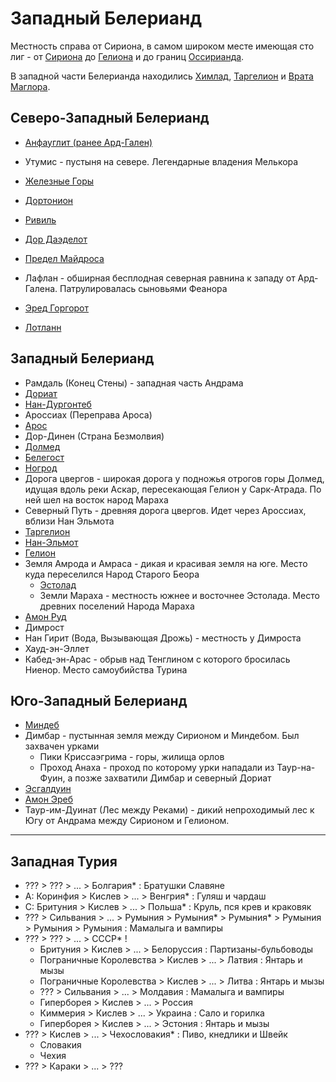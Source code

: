 # Западный Белерианд

Местность справа от Сириона, в самом широком месте имеющая сто лиг - от
[Сириона](Сирион.md) до [Гелиона](Гелион.md) и до границ
[Оссирианда](Оссирианд.md).

В западной части Белерианда находились [Химлад](Химлад.md),
[Таргелион](Таргелион.md) и [Врата Маглора](Врата%20Маглора.md).

## Северо-Западный Белерианд

*   [Анфауглит (ранее Ард-Гален)](Ард-Гален.md)
*   Утумис - пустыня на севере. Легендарные владения Мелькора
*   [Железные Горы](Железные%20Горы.md)
*   [Дортонион](Дортонион.md)
*   [Ривиль](Ривиль.md)
*   [Дор Даэделот](Дор%20Даэделот.md)

*   [Предел Майдроса](Предел%20Майдроса.md)
*   Лафлан - обширная бесплодная северная равнина к западу от Ард-Галена.
    Патрулировалась сыновьями Феанора
*   [Эред Горгорот](Эред%20Горгорот.md)
*   [Лотланн](Лотланн.md)

## Западный Белерианд

*   Рамдаль (Конец Стены) - западная часть Андрама
*   [Дориат](Дориат.md)
*   [Нан-Дургонтеб](Нан-Дургонтеб.md)
*   Ароссиах (Переправа Ароса)
*   [Арос](Арос.md)
*   Дор-Динен (Страна Безмолвия)
*   [Долмед](Долмед.md)
*   [Белегост](Белегост.md)
*   [Ногрод](Ногрод.md)
*   Дорога цвергов - широкая дорога у подножья отрогов горы Долмед, идущая
    вдоль реки Аскар, пересекающая Гелион у Сарк-Атрада. По ней шел на восток
    народ Мараха
*   Северный Путь - древняя дорога цвергов. Идет через Ароссиах, вблизи Нан
    Эльмота
*   [Таргелион](Таргелион.md)
*   [Нан-Эльмот](Нан-Эльмот.md)
*   [Гелион](Гелион.md)
*   Земля Амрода и Амраса - дикая и красивая земля на юге. Место куда
    переселился Народ Старого Беора
    *   [Эстолад](Эстолад.md)
    *   Земли Мараха - местность южнее и восточнее Эстолада. Место древних
        поселений Народа Мараха 
*   [Амон Руд](Амон%20Руд.md)
*   Димрост
*   Нан Гирит (Вода, Вызывающая Дрожь) - местность у Димроста
*   Хауд-эн-Эллет
*   Кабед-эн-Арас - обрыв над Тенглином с которого бросилась Ниенор. Место
    самоубийства Турина

## Юго-Западный Белерианд

*   [Миндеб](Миндеб.md)
*   Димбар - пустынная земля между Сирионом и Миндебом. Был захвачен урками
    *   Пики Криссаэгрима - горы, жилища орлов
    *   Проход Анаха - проход по которому урки нападали из Таур-на-Фуин, а
        позже захватили Димбар и северный Дориат
*   [Эсгалдуин](Эсгалдуин.md)
*   [Амон Эреб](Амон%20Эреб.md)
*   Таур-им-Дуинат (Лес между Реками) - дикий непроходимый лес к Югу от Андрама
    между Сирионом и Гелионом.

----
## Западная Турия

*   ???             >   ???         >   ... >   Болгария*       :   Братушки Славяне
*   А:  Коринфия    >   Кислев      >   ... >   Венгрия*        :   Гуляш и чардаш
*   С:  Бритуния    >   Кислев      >   ... >   Польша*         :   Круль, пся крев и краковяк
*   ???             >   Сильвания   >   ... >   Румыния     >   Румыния*        >   Румыния*        >   Румыния         >   Румыния         >   Румыния :   Мамалыга и вампиры
*   ???             >   ???         >   ... >   СССР*       !
    *   Бритуния                >   Кислев      >   ... >   Белоруссия  :   Партизаны-бульбоводы
    *   Пограничные Королевства >   Кислев      >   ... >   Латвия      :   Янтарь и мызы
    *   Пограничные Королевства >   Кислев      >   ... >   Литва       :   Янтарь и мызы
    *   ???                     >   Сильвания   >   ... >   Молдавия    :   Мамалыга и вампиры
    *   Гиперборея              >   Кислев      >   ... >   Россия
    *   Киммерия                >   Кислев      >   ... >   Украина     :   Сало и горилка
    *   Гиперборея              >   Кислев      >   ... >   Эстония     :   Янтарь и мызы
*   ???             >   Кислев      >   ... >   Чехословакия*   :   Пиво, кнедлики и Швейк
    *   Словакия
    *   Чехия
*   ???             >   Караки      >   ... >   ???

